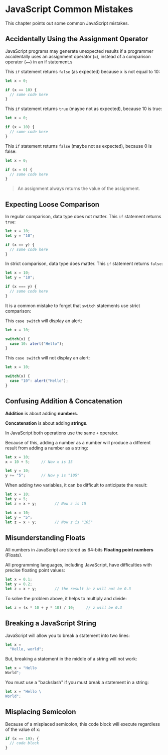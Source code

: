 # JavaScript Common Mistakes

This chapter points out some common JavaScript mistakes.

## Accidentally Using the Assignment Operator

JavaScript programs may generate unexpected results if a programmer accidentally uses an assignment operator (`=`), instead of a comparison operator (`==`) in an if statement.s

This `if` statement returns `false` (as expected) because x is not equal to 10:

```javascript
let x = 0;

if (x == 10) {
  // some code here
}
```

This `if` statement returns `true` (maybe not as expected), because 10 is true:

```javascript
let x = 0;

if (x = 10) {
  // some code here
} 
```

This `if` statement returns `false` (maybe not as expected), because 0 is false:

```javascript
let x = 0;

if (x = 0) {
  // some code here
}
```

> An assignment always returns the value of the assignment.

## Expecting Loose Comparison

In regular comparison, data type does not matter. This `if` statement returns `true`:

```javascript
let x = 10;
let y = "10";

if (x == y) {
  // some code here
}
```

In strict comparison, data type does matter. This `if` statement returns `false`:

```javascript
let x = 10;
let y = "10";

if (x === y) {
  // some code here
}
```

It is a common mistake to forget that `switch` statements use strict comparison:

This `case switch` will display an alert:

```javascript
let x = 10;

switch(x) {
  case 10: alert("Hello");
}
```

This `case switch` will not display an alert:

```javascript
let x = 10;

switch(x) {
  case "10": alert("Hello");
}
```

## Confusing Addition & Concatenation

**Addition** is about adding **numbers**.

**Concatenation** is about adding **strings**.

In JavaScript both operations use the same `+` operator.

Because of this, adding a number as a number will produce a different result from adding a number as a string:

```javascript
let x = 10;
x = 10 + 5;     // Now x is 15

let y = 10;
y += "5";       // Now y is "105"
```

When adding two variables, it can be difficult to anticipate the result:

```javascript
let x = 10;
let y = 5;
let z = x + y;        // Now z is 15

let x = 10;
let y = "5";
let z = x + y;        // Now z is "105"
```

## Misunderstanding Floats

All numbers in JavaScript are stored as 64-bits **Floating point numbers** (Floats).

All programming languages, including JavaScript, have difficulties with precise floating point values:

```javascript
let x = 0.1;
let y = 0.2;
let z = x + y;        // the result in z will not be 0.3
```

To solve the problem above, it helps to multiply and divide:

```javascript
let z = (x * 10 + y * 10) / 10;     // z will be 0.3
```

## Breaking a JavaScript String

JavaScript will allow you to break a statement into two lines:

```javascript
let x =
  "Hello, world";
```

But, breaking a statement in the middle of a string will not work:

```javascript
let x = "Hello
World";
```

You must use a "backslash" if you must break a statement in a string:

```javascript
let x = "Hello \
World";
```

## Misplacing Semicolon

Because of a misplaced semicolon, this code block will execute regardless of the value of x:

```javascript
if (x == 19); {
  // code block
}
```